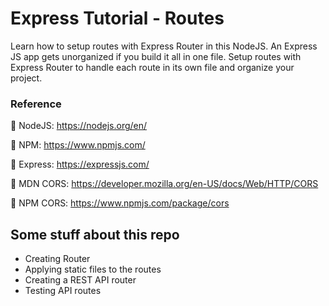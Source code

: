 # Express Tutorial - Routes

<p> Learn how to setup routes with Express Router in this NodeJS. 
An Express JS app gets unorganized if you build it all in one file. Setup routes with Express Router to handle each route in its own file and organize your project. <p>

### Reference

  🚀 NodeJS: https://nodejs.org/en/
  
  🚀 NPM: https://www.npmjs.com/
  
  🚀 Express: https://expressjs.com/

  🚀 MDN CORS: https://developer.mozilla.org/en-US/docs/Web/HTTP/CORS

  🚀 NPM CORS: https://www.npmjs.com/package/cors

## Some stuff about this repo

- Creating Router
- Applying static files to the routes
- Creating a REST API router
- Testing API routes

